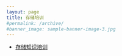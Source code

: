 ```yaml
---
layout: page
title: 存储培训
#permalink: /archive/
#banner_image: sample-banner-image-3.jpg
---
```


<div>
  <ul class="arc-list">
    <li><a href="/storage-training">存储知识培训</a></li>
  </ul>
</div>
